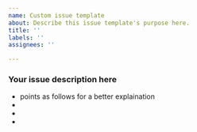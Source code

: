 ```yaml
---
name: Custom issue template
about: Describe this issue template's purpose here.
title: ''
labels: ''
assignees: ''

---
```


### Your issue description here

* points as follows for a better explaination
* 
*
*
